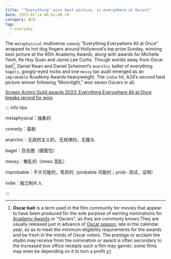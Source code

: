 ```yaml
---
title: "‘Everything’ wins best picture, is everywhere at Oscars"
date: 2023-03-14 06:01:00 +8
category: 英文
tag:
  - everyday
---
```


The `metaphysical` multiverse `comedy` “Everything Everywhere All at Once” wrapped its hot dog fingers around Hollywood’s top prize Sunday, winning best picture at the 95th Academy Awards, along with awards for Michelle Yeoh, Ke Huy Quan and Jamie Lee Curtis. Though worlds away from Oscar bait[^ob], Daniel Kwan and Daniel Scheinert’s `anarchic` ballet of everything `bagels`, googly-eyed rocks and one `messy` tax audit emerged as an `improbable` Academy Awards heavyweight. The `indie` hit, A24’s second best picture winner following “Moonlight,” won seven Oscars in all.

[^ob]: **Oscar bait** is a term used in the film community for movies that appear to have been produced for the sole purpose of earning nominations for [Academy Awards](https://en.wikipedia.org/wiki/Academy_Awards) or "Oscars", as they are commonly known.They are usually released just in advance of [Oscar season](https://en.wikipedia.org/wiki/Oscar_season), late in the calendar year, so as to meet the minimum eligibility requirements for the awards and be fresh in the minds of Oscar voters. The prestige or acclaim the studio may receive from the nomination or award is often secondary to the increased box office receipts such a film may garner; some films may even be depending on it to turn a profit.

[Screen Actors Guild awards 2023: Everything Everywhere All at Once breaks record for wins](./2303010624.md)

::: info tips

metaphysical：抽象的

comedy：喜剧

anarchic：无政府主义的，无规律的，无厘头

bagel：百吉圈（硬面包）

messy：散乱的（mess 混乱）

improbable：不大可能的，奇异的（probable 可能的；prob- 测试，证明）

indie：独立制片人

:::
